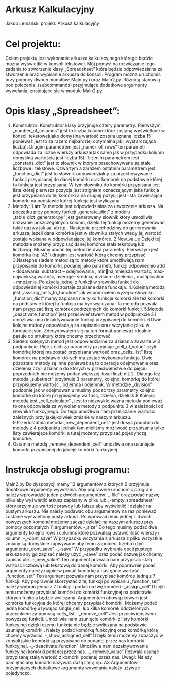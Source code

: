 # Arkusz Kalkulacyjny 
Jakub Lemański projekt: Arkusz kalkulacyjny
#  Cel projektu: 
Celem projektu jest wykonanie arkusza kalkulacyjnego którego będzie można wyświetlić w konsoli 
tekstowej. Mój pomysł na rozwiązanie tego zadania to stworzenie klasy „Spreadsheet” która będzie 
odpowiedzialna za stworzenie oraz wypisanie arkusza do konsoli. Program można uruchomić przy 
pomocy dwóch modułów: Main.py i oraz Main2.py. Różnicą stanowią pod polecenia ,(subcommands) 
przyjmujące dodatkowe argumenty wywołania, znajdujące się w module Main2.py.
# Opis klasy „Spreadsheet”:
1. Konstruktor: 
Konstruktor klasy przyjmuje cztery parametry. Pierwszym „number_of_columns” jest to 
liczba kolumn które zostaną wyświetlone w konsoli tekstowej(jako domyślną wartość została uznana 
liczba 15 ponieważ jest to za razem najbardziej optymalna jak i wystarczająca liczba). Drugim 
parametrem jest „numer_of_rows” ten parametr odpowiada za liczbę wierszy arkusza(tak samo jak 
w przypadku kolumn domyślną wartością jest liczba 15). Trzecim parametrem jest „constans_dict” 
jest to słownik w którym przechowywane są stałe liczbowe i tekstowe. Czwartym a zarazem ostatnim 
parametrem jest „function_dict” jest to słownik odpowiedzialny za przechowywanie funkcji 
przypisanej do danej komórki oraz komórek na podstawie której ta funkcja jest przypisana. W tym 
słowniku do komórki przypisana jest lista której pierwsza pozycja jest strigniem oznaczającym jaka 
funkcja jest przypisana do tej komórki a na drugiej pozycji jest lista zawierająca komórki na podstawie 
której funkcja jest wyliczana.
2. Metody:
1.__str__ Ta metoda jest odpowiedzialna za utworzenie arkusza. Na początku przy pomocy 
funkcji „generate_dict” z modułu „table_dict_generator.py” jest generowany słownik który 
umożliwia nazwanie poszczególnych kolumn, dzięki tej funkcji możemy generować takie nazwy jak 
aa, ab itp.. Następnie przechodzimy do generowania arkusza, jeżeli dana komórka jest w słowniku 
stałych wtedy jej wartość zostaje wpisana w odpowiadającej jej komórce.
2.New_value Dzięki tej metodzie możemy przypisać danej komórce stała tekstową lub 
liczbową. Musimy podać tej metodzie dwa parametry. Pierwszym jest komórka (np.”A3”) drugim jest 
wartość którą chcemy przypisać
3.Następne siedem metod są to metody które umożliwiają nam przypisanie do komórki, 
podanej jako parametr, funkcji odpowiednio add – dodawania, substract – odejmowania , minnajmniejsza wartość, max- najwiekszą wartość, average- średnia, division- dzielenia , multiplication -
mnożenia. Po użyciu jednej z funkcji w słowniku funkcji do odpowiedniej komórki zostaje zapisana 
dana funckaja.
4.Kolejną metodą jest „asssing_cells_to_function” jak wspomniałem wyżej w słowniku 
„function_dict” mamy zapisaną nie tylko funkcje komórki ale też komórki na podstawie której ta 
funkcja ma być wyliczana. Ta metoda pozwala nam przypisać listę komórek podrzędnych do komórki 
funkcji.
5.Metoda „deactivate_function” jest przeciwieństwem metod w podpunkcie 3 i umożliwia 
ona dezaktywowanie funkcji przypisanej do komórki.
6.Dwie kolejne metody odpowiadają za zapisanie oraz wczytanie pliku w formacie json. 
Zdecydowałem się na ten format ponieważ idealnie pasuje do struktury która chcemy przechować
7. Siedem kolejnych metod jest odpowiedzialne za działania zawarte w 3 podpunkcie. Pięć z 
nich za parametry przyjmuje „cell_of_value” czyli komórkę której ma zostać przypisana wartość oraz 
„cells_list” listę komórek na podstawie których ma zostać wykonana funkcja. Dwie pozostałe metody 
są inne ponieważ są to operacje odejmowania oraz dzielenia czyli działania do których w 
przeciwieństwie do pięciu poprzednich nie możemy podać większej ilości liczb niż 2. Dlatego też 
metoda „substract” przyjmuje 3 parametry, kolejno: komórkę do której przypisujemy wartość , 
odjemna i odjemnik. W metodzie „division” podobnie jak w odejmowaniu musimy podać trzy 
parametry kolejno: komórkę do której przypisujemy wartość, dzielna, dzielnik
8.Kolejną metodą jest „cell_calculate” , jest to niezwykle ważna metoda ponieważ to ona 
odpowiada za wywołanie metody z podpunktu 3 w zależności od słownika funkcyjnego. Do tego 
umożliwia nam przeliczanie wartości zależnych przy jakiejkolwiek zmianie w naszym arkuszu.
9.Przedostatnia metoda „new_dependent_cell” jest dosyć podobna do metody z 4 
podpunktu jednak tam mieliśmy możliwość przypisania tylko listy zawierające komórki a tutaj 
możemy przypisać pojedynczą komórkę.
10. Ostatnia metodą „remove_dependent_cell” umożliwia ona usunięcie komórki przypisanej 
do jakiejś komórki funkcyjnej
# Instrukcja obsługi programu:
Main2.py
Do dyspozycji mamy 13 argumentów z których 6 przyjmuje dodatkowe argumenty wywołania. Aby 
poprawnie uruchomić program należy wprowadzić jeden z dwóch argumentów: „-file” oraz podać 
nazwę pliku aby wyświetlić arkusz zapisany w pliku lub „-empty_spreadsheet” który przyjmuje 
wartość prawdy lub fałszu aby wyświetlić i działać na pustym arkuszu. Nie należy podawać obu 
argumentów na raz ponieważ zostanie wyświetlony pusty arkusz. Po wprowadzeniu jednej z dwóch 
powyższych komend możemy zacząć działać na naszym arkuszu przy pomocy pozostałych 11 
argumentów.
-„size” Do tego musimy podać dwa argumenty kolejno rows i columns które pozwalają ustawić ilość 
wierszy i kolumn.
-„-dont_save” W przypadku wczytania z arkusza z pliku wszystkie zmiany są domyślnie zapisywane 
aby temu zapobiec, trzeba użyć argumentu „dont_save”
-„-save” W przypadku wybrania opcji pustego arkusza aby go zapisać należy użyć „-save” oraz podać 
nazwę jak chcemy zapisać plik.
-„new_value” Ten argument pozwala nam przypisać stałą wartość liczbową lub tekstową do danej 
komórki. Aby poprawnie podać argumenty należy najpierw podać komórkę a następnie wartość.
-„function_set” Ten argument pozwala nam przypisać komórce jedną z 7 funkcji. Aby poprawnie 
skorzystać z tej funkcji po wpisaniu „function_set” należy wybrać jedna z 7 funkcji i podać nazwę 
komórki 
-„assign_cell” Dzięki temu możemy przypisać komórki do komórki funkcyjnej na podstawie których 
funkcja będzie wyliczana. Argumentem obowiązkowym jest komórka funkcyjna do której chcemy 
przypisać komórki. Możemy podać jedną komórkę używając single_cell, lub kilka komórek 
oddzielonych przecinkiem za pomocą cells_list.
-„remove_cell” Jest przeciwieństwem powyższej funkcji. Umożliwia nam usunięcie komórki z listy 
komórki funkcyjnej dzięki czemu funkcja nie będzie wyliczana na podstawie usuniętej komórki .
Należy podać komórkę funkcyjną oraz komórkę którą chcemy wyrzucić.
-„show_assigned_cell” Dzięki temu możemy zobaczyć w konsoli jakie komórki są przypisane do 
podanej przez nas komórki funkcyjnej.
-„-deactivate_function” Umożliwia nam dezaktywowanie funkcyjnej komórki podanej przez nas.
-„-remove_value” Pozwala usunąć przypisaną stałą wartość z komórki podanej przez nas.
Uwagi:
Należy pamiętać aby komórki nazywać dużą literą np. A3 
Argumentów przyjmujących dodatkowe argumenty wywołania należy używać pojedynczo.

